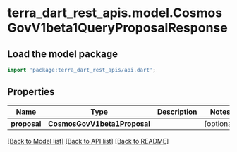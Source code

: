 # terra_dart_rest_apis.model.CosmosGovV1beta1QueryProposalResponse

## Load the model package
```dart
import 'package:terra_dart_rest_apis/api.dart';
```

## Properties
Name | Type | Description | Notes
------------ | ------------- | ------------- | -------------
**proposal** | [**CosmosGovV1beta1Proposal**](CosmosGovV1beta1Proposal.md) |  | [optional] 

[[Back to Model list]](../README.md#documentation-for-models) [[Back to API list]](../README.md#documentation-for-api-endpoints) [[Back to README]](../README.md)



